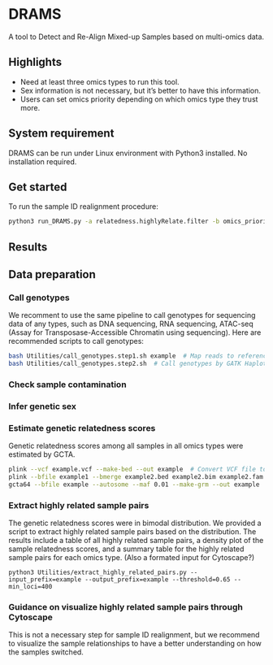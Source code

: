 # DRAMS
A tool to Detect and Re-Align Mixed-up Samples based on multi-omics data.

## Highlights
* Need at least three omics types to run this tool.
* Sex information is not necessary, but it’s better to have this information.
* Users can set omics priority depending on which omics type they trust more.

## System requirement
DRAMS can be run under Linux environment with Python3 installed. No installation required.

## Get started
To run the sample ID realignment procedure:
```bash
python3 run_DRAMS.py -a relatedness.highlyRelate.filter -b omics_priority -c samplelist --coef="0,4.41,8.94,0.19" --prefix=relatedness.highlyRelate
```

## Results


## Data preparation
### Call genotypes
We recomment to use the same pipeline to call genotypes for sequencing data of any types, such as DNA sequencing, RNA sequencing, ATAC-seq (Assay for Transposase-Accessible Chromatin using sequencing). Here are recommended scripts to call genotypes:
```bash
bash Utilities/call_genotypes.step1.sh example  # Map reads to reference genome and Base Quality Score Recalibration (BQSR)
bash Utilities/call_genotypes.step2.sh  # Call genotypes by GATK HaplotypeCaller
```

### Check sample contamination


### Infer genetic sex


### Estimate genetic relatedness scores
Genetic relatedness scores among all samples in all omics types were estimated by GCTA.
```bash
plink --vcf example.vcf --make-bed --out example  # Convert VCF file to PLINK file (PLINK 1.9)
plink --bfile example1 --bmerge example2.bed example2.bim example2.fam --out example.merge  # Merge input files. This step may be run several times if you have multiple input PLINK files.
gcta64 --bfile example --autosome --maf 0.01 --make-grm --out example  # Estimate genetic relatedness by GCTA
```

### Extract highly related sample pairs
The genetic relatedness scores were in bimodal distribution. We provided a script to extract highly related sample pairs based on the distribution. The results include a table of all highly related sample pairs, a density plot of the sample relatedness scores, and a summary table for the highly related sample pairs for each omics type. (Also a formated input for Cytoscape?)
```base
python3 Utilities/extract_highly_related_pairs.py --input_prefix=example --output_prefix=example --threshold=0.65 --min_loci=400
```

### Guidance on visualize highly related sample pairs through Cytoscape
This is not a necessary step for sample ID realignment, but we recommend to visualize the sample relationships to have a better understanding on how the samples switched.


